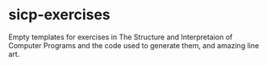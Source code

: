 # sicp-exercises

Empty templates for exercises in The Structure and Interpretaion of Computer Programs
and the code used to generate them,
and amazing line art.
